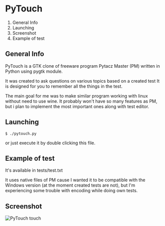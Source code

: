 PyTouch
=======

1. General Info
2. Launching
3. Screenshot
4. Example of test


General Info
------------

PyTouch is a GTK clone of freeware program Pytacz Master (PM) written in
Python using pygtk module.

It was created to ask questions on various topics based on a created test
It is designed for you to remember all the things in the test.

The main goal for me was to make similar program working with linux without
need to use wine. It probably won't have so many features as PM, but i plan
to implement the most important ones along with test editor.


Launching
---------

	$ ./pytouch.py

or just execute it by double clicking this file.


Example of test
---------------

It's available in tests/test.txt

It uses native files of PM cause I wanted it to be compatible with the Windows
version (at the moment created tests are not), but I'm experiencing some
trouble with encoding while doing own tests.


Screenshot
----------

![PyTouch touch](http://dl.dropbox.com/u/5775264/pytouch.jpg "Smooth interface of PyTouch")
